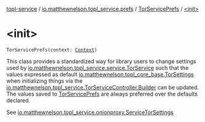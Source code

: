 [topl-service](../../index.md) / [io.matthewnelson.topl_service.prefs](../index.md) / [TorServicePrefs](index.md) / [&lt;init&gt;](./-init-.md)

# &lt;init&gt;

`TorServicePrefs(context: `[`Context`](https://developer.android.com/reference/android/content/Context.html)`)`

This class provides a standardized way for library users to change settings used
by [io.matthewnelson.topl_service.service.TorService](#) such that the values expressed
as default [io.matthewnelson.topl_core_base.TorSettings](../../../topl-core-base/io.matthewnelson.topl_core_base/-tor-settings/index.md) when initializing things via
the [io.matthewnelson.topl_service.TorServiceController.Builder](../../io.matthewnelson.topl_service/-tor-service-controller/-builder/index.md) can be updated. The
values saved to [TorServicePrefs](index.md) are always preferred over the defaults declared.

See [io.matthewnelson.topl_service.onionproxy.ServiceTorSettings](#)

